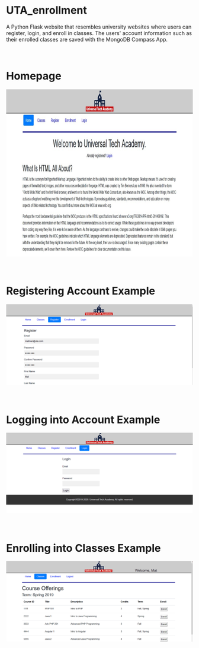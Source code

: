 # UTA_enrollment
A Python Flask website that resembles university websites where users can register, login, and enroll in classes. The users' account information such as their enrolled classes
are saved with the MongoDB Compass App.
<br>
<br>
<br>
<h1>Homepage</h1>
<img src="https://github.com/mitri-slory/UTA_enrollment/blob/screenshots_demos/EnrollmentWebsite/Enrollment_HomePage.jpg" alt="Homepage" width="900" height="450">
<br>
<br>
<br>
<h1>Registering Account Example</h1>
<img src="https://github.com/mitri-slory/UTA_enrollment/blob/screenshots_demos/EnrollmentWebsite/Enrollment_Register.gif" alt="Registering Account Demo" width="900 height="450">
<br>
<br>
<br>
<h1>Logging into Account Example</h1>
<img src="https://github.com/mitri-slory/UTA_enrollment/blob/screenshots_demos/EnrollmentWebsite/Enrollment_Login.gif" alt="Logging into Account Demo" width="900 height="450">
<br>
<br>
<br>
<h1>Enrolling into Classes Example</h1>
<img src="https://github.com/mitri-slory/UTA_enrollment/blob/screenshots_demos/EnrollmentWebsite/Enrollment_Classes.gif" alt="Enrolling into Classes Demo" width="900 height="450">
